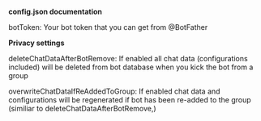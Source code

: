 <b> config.json documentation</b>

botToken:
    Your bot token that you can get from @BotFather

<b>Privacy settings</b>

deleteChatDataAfterBotRemove:
    If enabled all chat data (configurations included) will be deleted from bot database when you kick the bot from a group

overwriteChatDataIfReAddedToGroup:
    If enabled chat data and configurations will be regenerated if bot has been re-added to the group (similiar to deleteChatDataAfterBotRemove,)
